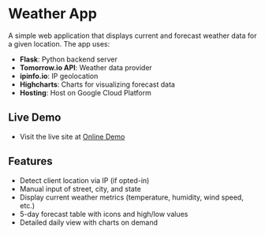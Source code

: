 # Weather App

A simple web application that displays current and forecast weather data for a given location. The app uses:

- **Flask**: Python backend server  
- **Tomorrow.io API**: Weather data provider  
- **ipinfo.io**: IP geolocation  
- **Highcharts**: Charts for visualizing forecast data
- **Hosting**: Host on Google Cloud Platform

## Live Demo

- Visit the live site at [Online Demo](https://chuassign2.wl.r.appspot.com/)  

## Features

- Detect client location via IP (if opted-in)  
- Manual input of street, city, and state  
- Display current weather metrics (temperature, humidity, wind speed, etc.)  
- 5-day forecast table with icons and high/low values  
- Detailed daily view with charts on demand  